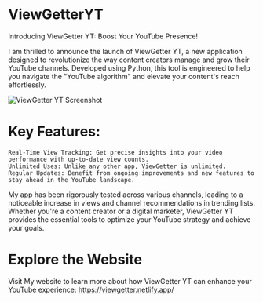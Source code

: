 # ViewGetterYT

Introducing ViewGetter YT: Boost Your YouTube Presence!

I am thrilled to announce the launch of ViewGetter YT, a new application designed to revolutionize the way content creators manage and grow their YouTube channels. Developed using Python, this tool is engineered to help you navigate the "YouTube algorithm" and elevate your content's reach effortlessly.

![ViewGetter YT Screenshot]([https://example.com/image.png](https://media.licdn.com/dms/image/v2/D4E22AQFFSp8pJIjrhA/feedshare-shrink_800/feedshare-shrink_800/0/1724833662760?e=1727913600&v=beta&t=_UqVIojS_sREL_R8zn-dR7mX1k2GeesBd3sP2lUqPE8))

# Key Features:

    Real-Time View Tracking: Get precise insights into your video performance with up-to-date view counts.
    Unlimited Uses: Unlike any other app, ViewGetter is unlimited.
    Regular Updates: Benefit from ongoing improvements and new features to stay ahead in the YouTube landscape.

My app has been rigorously tested across various channels, leading to a noticeable increase in views and channel recommendations in trending lists. Whether you're a content creator or a digital marketer, ViewGetter YT provides the essential tools to optimize your YouTube strategy and achieve your goals.


# Explore the Website

Visit My website to learn more about how ViewGetter YT can enhance your YouTube experience: https://viewgetter.netlify.app/
